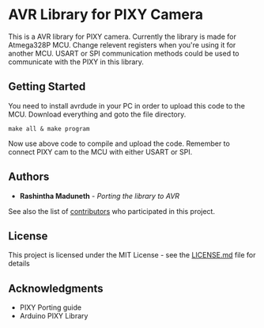 # AVR Library for PIXY Camera

This is a AVR library for PIXY camera. Currently the library is made for Atmega328P MCU. Change relevent registers when you're using it for another MCU. USART or SPI communication methods could be used to communicate with the PIXY in this library.


## Getting Started

You need to install avrdude in your PC in order to upload this code to the MCU. Download everything and goto the file directory.

```
make all & make program
```

Now use above code to compile and upload the code. Remember to connect PIXY cam to the MCU with either USART or SPI.


## Authors

* **Rashintha Maduneth** - *Porting the library to AVR*

See also the list of [contributors](https://github.com/pixy-avr/contributors) who participated in this project.


## License

This project is licensed under the MIT License - see the [LICENSE.md](LICENSE.md) file for details


## Acknowledgments

* PIXY Porting guide
* Arduino PIXY Library

